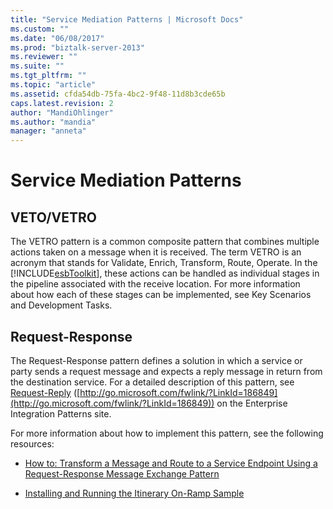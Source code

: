 ```yaml
---
title: "Service Mediation Patterns | Microsoft Docs"
ms.custom: ""
ms.date: "06/08/2017"
ms.prod: "biztalk-server-2013"
ms.reviewer: ""
ms.suite: ""
ms.tgt_pltfrm: ""
ms.topic: "article"
ms.assetid: cfda54db-75fa-4bc2-9f48-11d8b3cde65b
caps.latest.revision: 2
author: "MandiOhlinger"
ms.author: "mandia"
manager: "anneta"
---
```

# Service Mediation Patterns
## VETO/VETRO  
 The VETRO pattern is a common composite pattern that combines multiple actions taken on a message when it is received. The term VETRO is an acronym that stands for Validate, Enrich, Transform, Route, Operate. In the [!INCLUDE[esbToolkit](../includes/esbtoolkit-md.md)], these actions can be handled as individual stages in the pipeline associated with the receive location. For more information about how each of these stages can be implemented, see Key Scenarios and Development Tasks.  
  
## Request-Response  
 The Request-Response pattern defines a solution in which a service or party sends a request message and expects a reply message in return from the destination service. For a detailed description of this pattern, see [Request-Reply](http://go.microsoft.com/fwlink/?LinkId=186849) ([http://go.microsoft.com/fwlink/?LinkId=186849](http://go.microsoft.com/fwlink/?LinkId=186849)) on the Enterprise Integration Patterns site.  
  
 For more information about how to implement this pattern, see the following resources:  
  
-   [How to: Transform a Message and Route to a Service Endpoint Using a Request-Response Message Exchange Pattern](../esb-toolkit/transform-message-and-route-to-service-endpoint-using-request-response-message.md)  
  
-   [Installing and Running the Itinerary On-Ramp Sample](../esb-toolkit/installing-and-running-the-itinerary-on-ramp-sample.md)